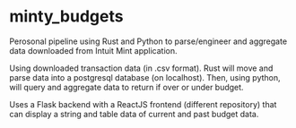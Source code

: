 # minty_budgets

Perosonal pipeline using Rust and Python to parse/engineer and aggregate data downloaded from Intuit Mint application. 

Using downloaded transaction data (in .csv format). Rust will move and parse data into a postgresql database (on localhost).
Then, using python, will query and aggregate data to return if over or under budget. 

Uses a Flask backend with a ReactJS frontend (different repository) that can display a string and table data of current and past budget data.

